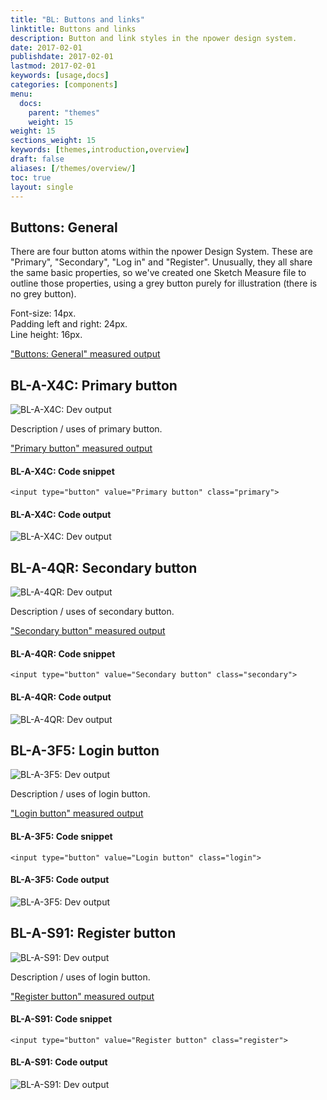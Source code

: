 ```yaml
---
title: "BL: Buttons and links"
linktitle: Buttons and links
description: Button and link styles in the npower design system.
date: 2017-02-01
publishdate: 2017-02-01
lastmod: 2017-02-01
keywords: [usage,docs]
categories: [components]
menu:
  docs:
    parent: "themes"
    weight: 15
weight: 15
sections_weight: 15
keywords: [themes,introduction,overview]
draft: false
aliases: [/themes/overview/]
toc: true
layout: single
---
```


## Buttons: General

There are four button atoms within the npower Design System. These are "Primary", "Secondary", "Log in" and "Register". Unusually, they all share the same basic properties, so we've created one Sketch Measure file to outline those properties, using a grey button purely for illustration (there is no grey button).

Font-size: 14px.  
Padding left and right: 24px.  
Line height: 16px.  

<a href="/sketch-measure/BL-Buttons/#artboard0" target="_blank">"Buttons: General" measured output</a>



## BL-A-X4C: Primary button

![BL-A-X4C: Dev output](/images/components/bl/BL-A-X4C.png "Primary button")

Description / uses of primary button.

<a href="/sketch-measure/BL-Buttons/#artboard1" target="_blank">"Primary button" measured output</a>

#### BL-A-X4C: Code snippet

```go-html-template
<input type="button" value="Primary button" class="primary">
```

#### BL-A-X4C: Code output
![BL-A-X4C: Dev output](/images/components/bl/BL-A-X4C.png "Primary button")




## BL-A-4QR: Secondary button

![BL-A-4QR: Dev output](/images/components/bl/BL-A-4QR.png "Secondary button")

Description / uses of secondary button.

<a href="/sketch-measure/BL-Buttons/#artboard2" target="_blank">"Secondary button" measured output</a>

#### BL-A-4QR: Code snippet

```go-html-template
<input type="button" value="Secondary button" class="secondary">
```

#### BL-A-4QR: Code output
![BL-A-4QR: Dev output](/images/components/bl/BL-A-4QR.png "Secondary button")



## BL-A-3F5: Login button

![BL-A-3F5: Dev output](/images/components/bl/BL-A-3F5.png "Login button")

Description / uses of login button.

<a href="/sketch-measure/BL-Buttons/#artboard3" target="_blank">"Login button" measured output</a>

#### BL-A-3F5: Code snippet

```go-html-template
<input type="button" value="Login button" class="login">
```

#### BL-A-3F5: Code output
![BL-A-3F5: Dev output](/images/components/bl/BL-A-3F5.png "Login button")



## BL-A-S91: Register button

![BL-A-S91: Dev output](/images/components/bl/BL-A-S91.png "Register button")

Description / uses of login button.

<a href="/sketch-measure/BL-Buttons/#artboard4" target="_blank">"Register button" measured output</a>

#### BL-A-S91: Code snippet

```go-html-template
<input type="button" value="Register button" class="register">
```

#### BL-A-S91: Code output
![BL-A-S91: Dev output](/images/components/bl/BL-A-S91.png "Register button")


<!-- [Ace]: /templates/alternatives/ -->

